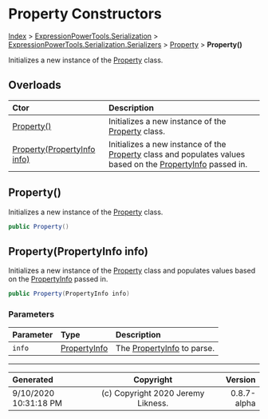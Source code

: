 ﻿# Property Constructors

[Index](../index.md) > [ExpressionPowerTools.Serialization](ExpressionPowerTools.Serialization.a.md) > [ExpressionPowerTools.Serialization.Serializers](ExpressionPowerTools.Serialization.Serializers.n.md) > [Property](ExpressionPowerTools.Serialization.Serializers.Property.cs.md) > **Property()**

Initializes a new instance of the [Property](ExpressionPowerTools.Serialization.Serializers.Property.cs.md) class.

## Overloads

| Ctor | Description |
| :-- | :-- |
| [Property()](#property) | Initializes a new instance of the [Property](ExpressionPowerTools.Serialization.Serializers.Property.cs.md) class. |
| [Property(PropertyInfo info)](#propertypropertyinfo-info) | Initializes a new instance of the [Property](ExpressionPowerTools.Serialization.Serializers.Property.cs.md) class and            populates values based on the [PropertyInfo](https://docs.microsoft.com/dotnet/api/system.reflection.propertyinfo) passed in. |

## Property()

Initializes a new instance of the [Property](ExpressionPowerTools.Serialization.Serializers.Property.cs.md) class.

```csharp
public Property()
```



## Property(PropertyInfo info)

Initializes a new instance of the [Property](ExpressionPowerTools.Serialization.Serializers.Property.cs.md) class and
            populates values based on the [PropertyInfo](https://docs.microsoft.com/dotnet/api/system.reflection.propertyinfo) passed in.

```csharp
public Property(PropertyInfo info)
```

### Parameters

| Parameter | Type | Description |
| :-- | :-- | :-- |
| `info` | [PropertyInfo](https://docs.microsoft.com/dotnet/api/system.reflection.propertyinfo) | The [PropertyInfo](https://docs.microsoft.com/dotnet/api/system.reflection.propertyinfo) to parse. |



---

| Generated | Copyright | Version |
| :-- | :-: | --: |
| 9/10/2020 10:31:18 PM | (c) Copyright 2020 Jeremy Likness. | 0.8.7-alpha |
